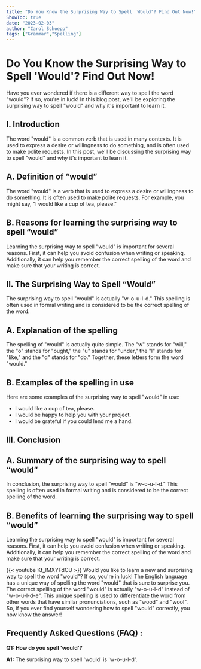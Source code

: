 ```yaml
---
title: "Do You Know the Surprising Way to Spell 'Would'? Find Out Now!"
ShowToc: true 
date: "2023-02-03"
author: "Carol Schoepp" 
tags: ["Grammar","Spelling"]
---
```

# Do You Know the Surprising Way to Spell 'Would'? Find Out Now!

Have you ever wondered if there is a different way to spell the word "would"? If so, you're in luck! In this blog post, we'll be exploring the surprising way to spell "would" and why it's important to learn it.

## I. Introduction

The word "would" is a common verb that is used in many contexts. It is used to express a desire or willingness to do something, and is often used to make polite requests. In this post, we'll be discussing the surprising way to spell "would" and why it's important to learn it.

## A. Definition of “would”

The word "would" is a verb that is used to express a desire or willingness to do something. It is often used to make polite requests. For example, you might say, "I would like a cup of tea, please."

## B. Reasons for learning the surprising way to spell “would”

Learning the surprising way to spell "would" is important for several reasons. First, it can help you avoid confusion when writing or speaking. Additionally, it can help you remember the correct spelling of the word and make sure that your writing is correct.

## II. The Surprising Way to Spell “Would”

The surprising way to spell "would" is actually "w-o-u-l-d." This spelling is often used in formal writing and is considered to be the correct spelling of the word.

## A. Explanation of the spelling

The spelling of "would" is actually quite simple. The "w" stands for "will," the "o" stands for "ought," the "u" stands for "under," the "l" stands for "like," and the "d" stands for "do." Together, these letters form the word "would."

## B. Examples of the spelling in use

Here are some examples of the surprising way to spell "would" in use:

- I would like a cup of tea, please.
- I would be happy to help you with your project.
- I would be grateful if you could lend me a hand.

## III. Conclusion

## A. Summary of the surprising way to spell “would”

In conclusion, the surprising way to spell "would" is "w-o-u-l-d." This spelling is often used in formal writing and is considered to be the correct spelling of the word.

## B. Benefits of learning the surprising way to spell “would”

Learning the surprising way to spell "would" is important for several reasons. First, it can help you avoid confusion when writing or speaking. Additionally, it can help you remember the correct spelling of the word and make sure that your writing is correct.

{{< youtube Kf_IMXYFdCU >}} 
Would you like to learn a new and surprising way to spell the word "would"? If so, you're in luck! The English language has a unique way of spelling the word "would" that is sure to surprise you. The correct spelling of the word "would" is actually "w-o-u-l-d" instead of "w-o-u-l-d-e". This unique spelling is used to differentiate the word from other words that have similar pronunciations, such as "wood" and "wool". So, if you ever find yourself wondering how to spell "would" correctly, you now know the answer!

## Frequently Asked Questions (FAQ) :
**Q1: How do you spell 'would'?**

**A1:** The surprising way to spell 'would' is 'w-o-u-l-d'.





